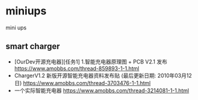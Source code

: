 # miniups
mini ups

## smart charger
* [OurDev开源充电器][任务1] 1.智能充电器原理图 + PCB V2.1 发布 https://www.amobbs.com/thread-859893-1-1.html
* ChargerV1.2 新版开源智能充电器资料发布贴 (最后更新日期: 2010年03月12日) https://www.amobbs.com/thread-3703476-1-1.html
* 一个实际智能充电器 https://www.amobbs.com/thread-3214081-1-1.html
